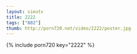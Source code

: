 ```yaml
--- 
layout: sieutv
title: 2222
tags: ["002"]
thumb: http://porn720.net/video/2222/poster.jpg
---
```

{% include porn720 key="2222" %} 
